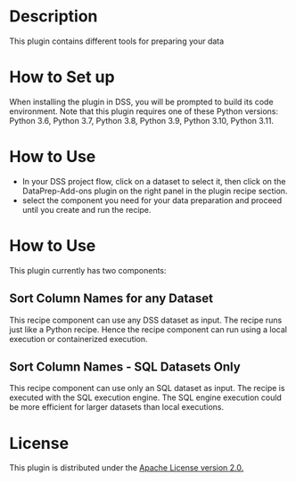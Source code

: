# Description 
This plugin contains different tools for preparing your data

# How to Set up
When installing the plugin in DSS, you will be prompted to build its code environment. Note that this plugin requires one of these Python versions:  Python 3.6, Python 3.7, Python 3.8, Python 3.9, Python 3.10, Python 3.11.

# How to Use
- In your DSS project flow, click on a dataset to select it, then click on the DataPrep-Add-ons plugin on the right panel in the plugin recipe section.
- select the component you need for your data preparation and proceed until you create and run the recipe.
# How to Use
This plugin currently has two components:
## Sort Column Names for any Dataset
This recipe component can use any DSS dataset as input. The recipe runs just like a Python recipe. Hence the recipe component can run using a local execution or containerized execution. 
## Sort Column Names - SQL Datasets Only
This recipe component can use only an SQL dataset as input. The recipe is executed with the SQL execution engine. The SQL engine execution could be more efficient for larger datasets than local executions. 

# License
This plugin is distributed under the [Apache License version 2.0.](https://github.com/nfonsang/tableau-api/blob/main/LICENSE)
	
